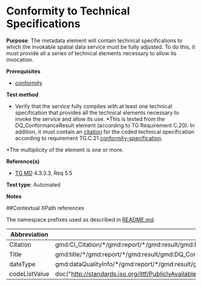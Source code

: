 # Conformity to Technical Specifications

**Purpose**: The metadata element will contain technical specifications to which the invokable spatial data service must be fully adjusted. 
To do this, it must provide all a series of technical elements necessary to allow its invocation.

**Prerequisites**

* [conformity](http://inspire.ec.europa.eu/id/ats/metadata/2.0/common/conformity)

**Test method**
* Verify that the service fully complies with at least one technical specification that provides all the technical elements necessary to 
invoke the service and allow its use.
*This is tested from the DQ_ConformanceResult element (according to TG Requirement C.20). In addition, it must contain an [citation](#citation) for the coded technical specification according to requirement TG.C.21 [conformity-specification](http://inspire.ec.europa.eu/id/ats/metadata/2.0/common/conformity-specification).

*The multiplicity of the element is one or more.

**Reference(s)**

* [TG MD](http://inspire.ec.europa.eu/id/ats/metadata/2.0/sds-invocable/README#ref_TG_MD) 4.3.3.3, Req 5.5

**Test type**: Automated

**Notes**

##Contextual XPath references

The namespace prefixes used as described in [README.md](http://inspire.ec.europa.eu/id/ats/metadata/2.0/sds-invocable/README#namespaces).

Abbreviation                                   |  XPath expression (relative to gmd:MD_Metadata)
-----------------------------------------------| -------------------------------------------------------------------------
<a name="citation"></a> Citation  | gmd:CI_Citation/\*/gmd:report/\*/gmd:result/gmd:DQ_ConformanceResult/\*/<gmd:CI_Citation>
<a name="title"></a> Title  | gmd:title/\*/gmd:report/\*/gmd:result/gmd:DQ_ConformanceResult/\*/<gmd:CI_Citation>/<gmd:title>/text()
<a name="dateType"></a> dateType |gmd:dataQualityInfo/\*/gmd:report/\*/gmd:result/gmd:DQ_ConformanceResult/\*/<gmd:CI_Citation>/\*/<gmd:CI_Date>/\*/<gmd:CI_DateTypeCode>///gmd:CI_DateTypeCode/@codeListValue
<a name="codeListValue"></a> codeListValue | doc("http://standards.iso.org/ittf/PubliclyAvailableStandards/ISO_19139_Schemas/resources/Codelist/gmxCodelists.xml)//gmx:CodeListDictionary[@gml:id='CI_DateTypeCode']//gml:identifier/text()

